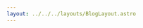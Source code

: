 ```yaml
---
layout: ../../../layouts/BlogLayout.astro
---
```


<!--
# Modern Classic Tetris Is Alive, but Has Classic Tetris Died?

TODO VISUAL

Recently, I got my hands on Tetris Effect, and I was facinated.
Not by the visuals, but by Zone Battle and Classic Score Battle, and especially
latter which I had not played in over a year.
I originally began playing classic tetris at its golden year (2019), and a lot
has changed since then in both positive and negative ways (in my opinion of
course) to create what I'll call "Modern" Classic Tetris.

## The Classic Explanation of Classic Tetris

TODO VISUAL

Ripped straight from Wikipedia: "Tetris (or Classic Tetris) is a puzzle video
game for the Nintendo Entertainment System (NES) released in 1989, based on
Tetris (1984) by Alexey Pajitnov."
Classic Tetris is generally seen as a more "pure" form of the game as newer
titles have added features to make the game more accessible.
With just a one piece preview and no hold, pieces snap instantly upon landing.
Unlike its modern counterparts, pieces in Classic Tetris are completely (pseudo)
random meaning that player may go through 80 pieces without finding their
desired piece.
The leveling system is also simple.
Starting at level 18, players must clear 130 lines to transition to level 19
where the speed increases.
Finally, players must work to score as many tetris-es as possible before level
29, the kill screen, where the speed gets so fast, it is **impossible** to survive.
_(Insert foreshadowing here.)_
Where modern derivatives of Tetris are all about pushing the limits of speed
and damage throughput, the restrictive game mechanics of Classic Tetris force
players to juggle risk and rewards while simultaneously praying to not be
rejected by Lady Luck.
This is why people find the game both fascinating and intense.

## The Evolution of Play Styles

Classic Tetris was met with instant success upon release and with that came
waves of fans eagerly dissecting the game mechanics to find the optimal strategy.
Among many techniques (whole BOOKS have been written about Tetris
technique), one quirk of the NES was quickly taken advantage of: Delayed Auto-Shift.

When you hold the `A` key of your keyboard in Google Docs for example, one
letter initially appears on the screen and after about half a second, many new
letters begin to continuously appear.
When you let go and try again, the same happens.
Classic Tetris has this exact feature, but with two quirk.
(1) Rather than resetting when you let go, auto repeat is reset when you press
the controller a second time **EXCEPT** (2) if you press the controller at a
very specific frame window when your piece locks in.
Essentially, what I'm saying is that Classic Tetris players found a way to have
the `A` key auto repeat forever, without having the initial wait time.
This added another aspect for players to juggle, but those who mastered DAS
could seemingly play the game effortless even at high speeds.

TODO VISUAL

A second, more powerful technique was found as well called hyper-tapping.
Now, this technique is very very advanced, requiring knowledge of the game's
internals, reverse-engineered source code, and timings.
Essentially, you press the controller button..., but faster.
Wow.
In the past few years, hyper-tappers have been able to crush DAS records and
even play a bit on the kill screen!
Although this play style is easier to master in theory, it can be straining on
the arm when used for long periods of time.

TODO VISUAL

## So What is "Modern" Classic Tetris Supposed to Mean?

Ok, I've doing all this technique strategy talk, yet I still have not explained
the title.
What is "Modern" Classic Tetris.
You see, there had always been a limit at level 29.
Although players could score a few lines, not even the best hyper-tappers could
play consistently enough to survive.
Well, in 2020, there are a revelation that would completely change the
competitive scene.
A player discovered a technique that had been hidden in plain sight this whole time.
This technique became known as rolling.

> TODO More info

TODO VISUAL

By rolling all fingers on the back on the controller, players were able to
achieve speeds that were previously unheard of.
Where the previous score world record was at the time was 1.4 million (obtained
only by a few players), the current world record as of writing is almost 6.5
million performed by EricICX.
To give you an idea of how insane that is, an original, unmodified version of
Classic Tetris can only go up to 1 million, called a maxout.
This was enough at the time, but a mod was released, expanding that to 1.6
million (which would reset back to zero if passed though no one ever got that
far anyway).
Most people considered this patch overkill, but nowadays, impressive scores are
counted in rollovers meaning how many times the score rolls over back to zero
from passing 1.6 million.

When rolling was first discovered, interest in the topic exploded.
Everyone was excited for the new heights this technique would take the game to.
If you ask me, this marks the beginning of "Modern" Classic Tetris.
For once, people stopped asking _if_ some limits were passible but rather _when_
it would happen.
Now, don't get me wrong, I still find rolling extremely fascinating and
impressive, but the rolling technique presents interesting questions and challenges.

For example, last year (2022), people began advocating for a level cap.
If rollers can theoretically play forever, wouldn't that make matches too long?
Wouldn't that be unfair to DAS and hyper-tappers who physically do not have the
capabilities to play forever?
The answer last year in the CTWC (Classic Tetris World Champion) was no, so the
level cap was never implemented.

> If you've never heard of CTWC, stop reading and [**WATCH IT RIGHT NOW**](https://www.youtube.com/watch?v=5sxMqLjTv6k)!

## The Opinion Bit

However, there is one question I have.
Is _Classic_ Classic Dead?
In other words, will we ever get games as nerve-racking as the ones from
_back in the day_.
Like I mentioned before, the looming threat of the kill screen is one a most
important aspects of Classic Tetris.
Though, that pressure is no longer as strong since the threat of the kill
screen has somewhat been conquered since rollers can always make up for bad play
on the kill screen anyway (well, with or without rolling, playing on the kill
screen still takes immense skill).

Well, my answer to that question is mostly no, but a bit of yes as well.
[Good DAS only matches do still exist](https://www.youtube.com/watch?v=WJdYhJg1DwE),
and [watching two godlike rollers face off will always make for a good match](https://www.youtube.com/watch?v=1L_l4dj0KRA),
but at the same time, the magic of mainstream matches with DAS and hyper-tapping
players [like this one](https://www.youtube.com/watch?v=YNZsCJkrt8U) (one of my
all time favorites) may never happen again.

Wow, that was a lot to talk about.
Thanks for reading all the way here.
I will always appreciate that you took the time to listen to my nonsense.
For closing thoughts, I'm honestly surprised that I had to use the term "back
in the day" earlier.
I don't think I'm even old enough nor have I played enough Tetris to use that term.
I also hope that the world of Classic Tetris will be able to have both the very
impressive rolling stuff as well as the old fashioned DAS vs DAS matches that I crave.
After all those decades, the fact that Classic Tetris is still growing is
absolutely insane.

TODO PROOFREAD

```plaintext
   +---------------+
   |.-------------.|
   ||             ||
   || Contruction ||
   ||    Ahead    ||
   ||             ||
   |+-------------+|
   +-..---------..-+
   .---------------.
  / /=============\ \
 / /===============\ \
/_____________________\
\_____________________/
```
-->
